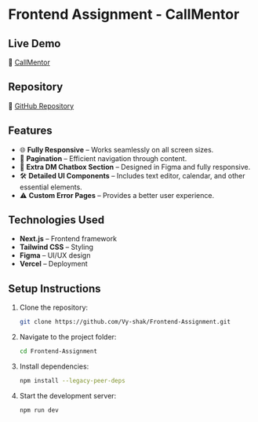 # Frontend Assignment - CallMentor

## Live Demo
🔗 [CallMentor](https://frontend-assignment-seven-ecru.vercel.app/)

## Repository
📂 [GitHub Repository](https://github.com/Vy-shak/Frontend-Assignment)

## Features
- 🌐 **Fully Responsive** – Works seamlessly on all screen sizes.
- 📄 **Pagination** – Efficient navigation through content.
- 💬 **Extra DM Chatbox Section** – Designed in Figma and fully responsive.
- 🛠️ **Detailed UI Components** – Includes text editor, calendar, and other essential elements.
- ⚠️ **Custom Error Pages** – Provides a better user experience.

## Technologies Used
- **Next.js** – Frontend framework
- **Tailwind CSS** – Styling
- **Figma** – UI/UX design
- **Vercel** – Deployment

## Setup Instructions
1. Clone the repository:
   ```sh
   git clone https://github.com/Vy-shak/Frontend-Assignment.git
   ```
2. Navigate to the project folder:
   ```sh
   cd Frontend-Assignment
   ```
3. Install dependencies:
   ```sh
   npm install --legacy-peer-deps
   ```
4. Start the development server:
   ```sh
   npm run dev
